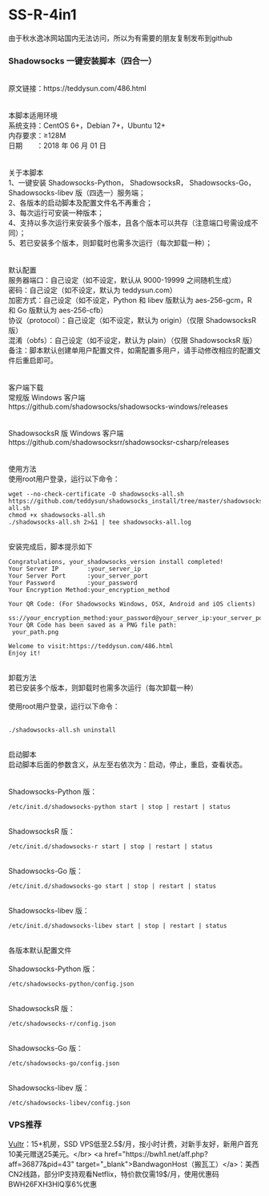 # SS-R-4in1</br> 
由于秋水逸冰网站国内无法访问，所以为有需要的朋友复制发布到github</br> 
### Shadowsocks 一键安装脚本（四合一）</br> 
</br> 
原文链接：https://teddysun.com/486.html</br> 
</br> 
</br> 
本脚本适用环境</br> 
系统支持：CentOS 6+，Debian 7+，Ubuntu 12+</br> 
内存要求：≥128M</br> 
日期　　：2018 年 06 月 01 日</br> 
</br> 
</br> 
关于本脚本</br> 
1、一键安装 Shadowsocks-Python， ShadowsocksR， Shadowsocks-Go， Shadowsocks-libev 版（四选一）服务端；</br> 
2、各版本的启动脚本及配置文件名不再重合；</br> 
3、每次运行可安装一种版本；</br> 
4、支持以多次运行来安装多个版本，且各个版本可以共存（注意端口号需设成不同）；</br> 
5、若已安装多个版本，则卸载时也需多次运行（每次卸载一种）；</br> 
</br> 
</br> 
默认配置</br> 
服务器端口：自己设定（如不设定，默认从 9000-19999 之间随机生成）</br> 
密码：自己设定（如不设定，默认为 teddysun.com）</br> 
加密方式：自己设定（如不设定，Python 和 libev 版默认为 aes-256-gcm，R 和 Go 版默认为 aes-256-cfb）</br> 
协议（protocol）：自己设定（如不设定，默认为 origin）（仅限 ShadowsocksR 版）</br> 
混淆（obfs）：自己设定（如不设定，默认为 plain）（仅限 ShadowsocksR 版）</br> 
备注：脚本默认创建单用户配置文件，如需配置多用户，请手动修改相应的配置文件后重启即可。</br> 
</br> 
</br> 
客户端下载</br> 
常规版 Windows 客户端</br> 
https://github.com/shadowsocks/shadowsocks-windows/releases</br> 
</br> 
</br> 
ShadowsocksR 版 Windows 客户端</br> 
https://github.com/shadowsocksrr/shadowsocksr-csharp/releases</br> 
</br> 
</br> 
使用方法</br> 
使用root用户登录，运行以下命令：</br> 

```
wget --no-check-certificate -O shadowsocks-all.sh https://github.com/teddysun/shadowsocks_install/tree/master/shadowsocks-all.sh
chmod +x shadowsocks-all.sh
./shadowsocks-all.sh 2>&1 | tee shadowsocks-all.log
```

</br> 
安装完成后，脚本提示如下</br> 

```
Congratulations, your_shadowsocks_version install completed!
Your Server IP        :your_server_ip
Your Server Port      :your_server_port
Your Password         :your_password
Your Encryption Method:your_encryption_method

Your QR Code: (For Shadowsocks Windows, OSX, Android and iOS clients)
 ss://your_encryption_method:your_password@your_server_ip:your_server_port
Your QR Code has been saved as a PNG file path:
 your_path.png

Welcome to visit:https://teddysun.com/486.html
Enjoy it!
```

</br> 
卸载方法</br> 
若已安装多个版本，则卸载时也需多次运行（每次卸载一种）</br> 
</br> 
使用root用户登录，运行以下命令：</br> 
</br> 

```
./shadowsocks-all.sh uninstall
```

</br> 
启动脚本</br> 
启动脚本后面的参数含义，从左至右依次为：启动，停止，重启，查看状态。</br> 
</br> 
</br>
Shadowsocks-Python 版：</br>

```
/etc/init.d/shadowsocks-python start | stop | restart | status
```

</br>
ShadowsocksR 版：</br>

```
/etc/init.d/shadowsocks-r start | stop | restart | status
```

</br>
Shadowsocks-Go 版：</br>

```
/etc/init.d/shadowsocks-go start | stop | restart | status
```

</br>
Shadowsocks-libev 版：</br>

```
/etc/init.d/shadowsocks-libev start | stop | restart | status
```

</br>
各版本默认配置文件</br>
</br>
Shadowsocks-Python 版：</br>

```
/etc/shadowsocks-python/config.json
```

</br>
ShadowsocksR 版：</br>

```
/etc/shadowsocks-r/config.json
```

</br>
Shadowsocks-Go 版：

```
/etc/shadowsocks-go/config.json
```

</br>
Shadowsocks-libev 版：

```
/etc/shadowsocks-libev/config.json
```
### VPS推荐</br> 
<a  href="https://www.vultr.com/promo25b/?ref=7519919" target="_blank">Vultr</a>：15+机房，SSD VPS低至2.5$/月，按小时计费，对新手友好，新用户首充10美元赠送25美元。</br> 
<a href="https://bwh1.net/aff.php?aff=36877&pid=43" target="_blank">BandwagonHost（搬瓦工）</a>：美西CN2线路，部分IP支持观看Netflix，特价款仅需19$/月，使用优惠码BWH26FXH3HIQ享6%优惠</br> 
